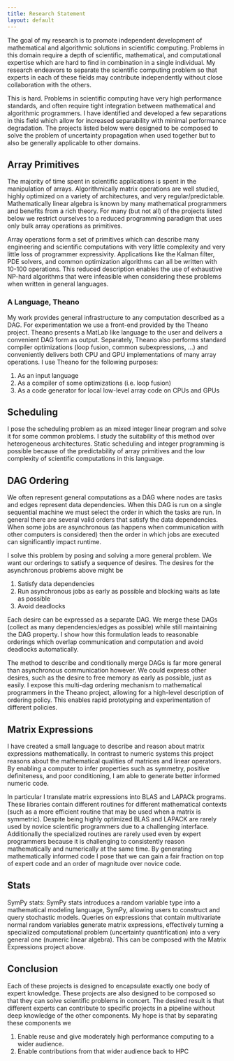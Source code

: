 ```yaml
---
title: Research Statement
layout: default
---
```


The goal of my research is to promote independent development of mathematical and algorithmic solutions in scientific computing. Problems in this domain require a depth of scientific, mathematical, and computational expertise which are hard to find in combination in a single individual. My research endeavors to separate the scientific computing problem so that experts in each of these fields may contribute independently without close collaboration with the others. 

This is hard. Problems in scientific computing have very high performance standards, and often require tight integration between mathematical and algorithmic programmers. I have identified and developed a few separations in this field which allow for increased separability with minimal performance degradation. The projects listed below were designed to be composed to solve the problem of uncertainty propagation when used together but to also be generally applicable to other domains.

Array Primitives
----------------

The majority of time spent in scientific applications is spent in the manipulation of arrays. Algorithmically matrix operations are well studied, highly optimized on a variety of architectures, and very regular/predictable. Mathematically linear algebra is known by many mathematical programmers and benefits from a rich theory. For many (but not all) of the projects listed below we restrict ourselves to a reduced programming paradigm that uses only bulk array operations as primitives. 

Array operations form a set of primitives which can describe many engineering and scientific computations with very little complexity and very little loss of programmer expressivity. Applications like the Kalman filter, PDE solvers, and common optimization algorithms can all be written with 10-100 operations. This reduced description enables the use of exhaustive NP-hard algorithms that were infeasible when considering these problems when written in general languages.

### A Language, Theano

My work provides general infrastructure to any computation described as a DAG. For experimentation we use a front-end provided by the Theano project. Theano presents a MatLab like language to the user and delivers a convenient DAG form as output. Separately, Theano also performs standard compiler optimizations (loop fusion, common subexpressions, ...) and conveniently delivers both CPU and GPU implementations of many array operations. I use Theano for the following purposes:

1. As an input language
2. As a compiler of some optimizations (i.e. loop fusion)
3. As a code generator for local low-level array code on CPUs and GPUs

Scheduling
----------

I pose the scheduling problem as an mixed integer linear program and solve it for some common problems. I study the suitability of this method over heterogeneous architectures. Static scheduling and integer programming is possible because of the predictability of array primitives and the low complexity of scientific computations in this language.

DAG Ordering
------------

We often represent general computations as a DAG where nodes are tasks and edges represent data dependencies. When this DAG is run on a single sequential machine we must select the order in which the tasks are run. In general there are several valid orders that satisfy the data dependencies. When some jobs are asynchronous (as happens when communication with other computers is considered) then the order in which jobs are executed can significantly impact runtime. 

I solve this problem by posing and solving a more general problem. We want our orderings to satisfy a sequence of desires. The desires for the asynchronous problems above might be 

1. Satisfy data dependencies 
2. Run asynchronous jobs as early as possible and blocking waits as late as possible
3. Avoid deadlocks

Each desire can be expressed as a separate DAG. We merge these DAGs (collect as many dependencies/edges as possible) while still maintaining the DAG property. I show how this formulation leads to reasonable orderings which overlap communication and computation and avoid deadlocks automatically.

The method to describe and conditionally merge DAGs is far more general than asynchronous communication however. We could express other desires, such as the desire to free memory as early as possible, just as easily. I expose this multi-dag ordering mechanism to mathematical programmers in the Theano project, allowing for a high-level description of ordering policy. This enables rapid prototyping and experimentation of different policies.

Matrix Expressions
------------------

I have created a small language to describe and reason about matrix expressions mathematically. In contrast to numeric systems this project reasons about the mathematical qualities of matrices and linear operators. By enabling a computer to infer properties such as symmetry, positive definiteness, and poor conditioning, I am able to generate better informed numeric code. 

In particular I translate matrix expressions into BLAS and LAPACk programs. These libraries contain different routines for different mathematical contexts (such as a more efficient routine that may be used when a matrix is symmetric). Despite being highly optimized BLAS and LAPACK are rarely used by novice scientific programmers due to a challenging interface. Additionally the specialized routines are rarely used even by expert programmers because it is challenging to consistently reason mathematically and numerically at the same time. By generating mathematically informed code I pose that we can gain a fair fraction on top of expert code and an order of magnitude over novice code.

Stats
-----

SymPy stats:  SymPy stats introduces a random variable type into a mathematical modeling language, SymPy, allowing users to construct and query stochastic models. Queries on expressions that contain multivariate normal random variables generate matrix expressions, effectively turning a specialized computational problem (uncertainty quantification) into a very general one (numeric linear algebra). This can be composed with the Matrix Expressions project above.

Conclusion
----------

Each of these projects is designed to encapsulate exactly one body of expert knowledge. These projects are also designed to be composed so that they can solve scientific problems in concert. The desired result is that different experts can contribute to specific projects in a pipeline without deep knowledge of the other components. My hope is that by separating these components we

1. Enable reuse and give moderately high performance computing to a wider audience.
2. Enable contributions from that wider audience back to HPC
